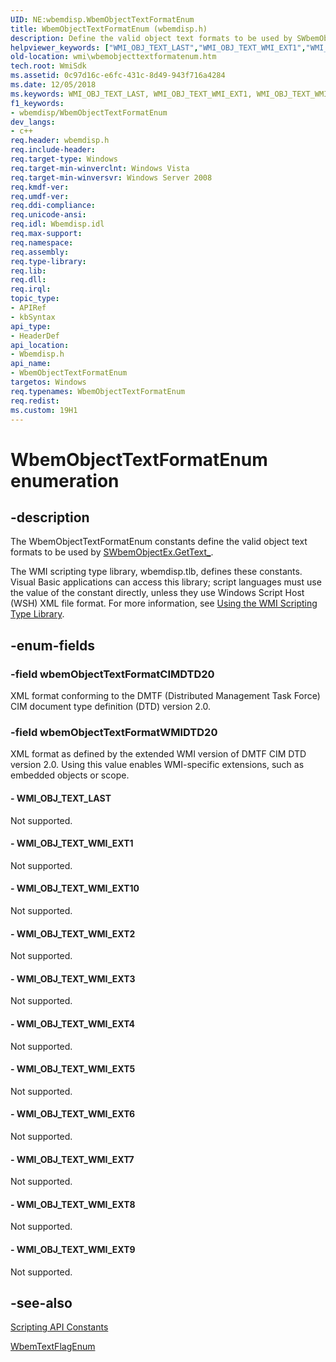 ```yaml
---
UID: NE:wbemdisp.WbemObjectTextFormatEnum
title: WbemObjectTextFormatEnum (wbemdisp.h)
description: Define the valid object text formats to be used by SWbemObjectEx.GetText_.
helpviewer_keywords: ["WMI_OBJ_TEXT_LAST","WMI_OBJ_TEXT_WMI_EXT1","WMI_OBJ_TEXT_WMI_EXT10","WMI_OBJ_TEXT_WMI_EXT2","WMI_OBJ_TEXT_WMI_EXT3","WMI_OBJ_TEXT_WMI_EXT4","WMI_OBJ_TEXT_WMI_EXT5","WMI_OBJ_TEXT_WMI_EXT6","WMI_OBJ_TEXT_WMI_EXT7","WMI_OBJ_TEXT_WMI_EXT8","WMI_OBJ_TEXT_WMI_EXT9","WbemObjectTextFormatEnum","WbemObjectTextFormatEnum enumeration [Windows Management Instrumentation]","_hmm_wbemobjecttextformatenum","wbemObjectTextFormatCIMDTD20","wbemObjectTextFormatWMIDTD20","wbemdisp/WMI_OBJ_TEXT_LAST","wbemdisp/WMI_OBJ_TEXT_WMI_EXT1","wbemdisp/WMI_OBJ_TEXT_WMI_EXT10","wbemdisp/WMI_OBJ_TEXT_WMI_EXT2","wbemdisp/WMI_OBJ_TEXT_WMI_EXT3","wbemdisp/WMI_OBJ_TEXT_WMI_EXT4","wbemdisp/WMI_OBJ_TEXT_WMI_EXT5","wbemdisp/WMI_OBJ_TEXT_WMI_EXT6","wbemdisp/WMI_OBJ_TEXT_WMI_EXT7","wbemdisp/WMI_OBJ_TEXT_WMI_EXT8","wbemdisp/WMI_OBJ_TEXT_WMI_EXT9","wbemdisp/WbemObjectTextFormatEnum","wbemdisp/wbemObjectTextFormatCIMDTD20","wbemdisp/wbemObjectTextFormatWMIDTD20","wmi.wbemobjecttextformatenum"]
old-location: wmi\wbemobjecttextformatenum.htm
tech.root: WmiSdk
ms.assetid: 0c97d16c-e6fc-431c-8d49-943f716a4284
ms.date: 12/05/2018
ms.keywords: WMI_OBJ_TEXT_LAST, WMI_OBJ_TEXT_WMI_EXT1, WMI_OBJ_TEXT_WMI_EXT10, WMI_OBJ_TEXT_WMI_EXT2, WMI_OBJ_TEXT_WMI_EXT3, WMI_OBJ_TEXT_WMI_EXT4, WMI_OBJ_TEXT_WMI_EXT5, WMI_OBJ_TEXT_WMI_EXT6, WMI_OBJ_TEXT_WMI_EXT7, WMI_OBJ_TEXT_WMI_EXT8, WMI_OBJ_TEXT_WMI_EXT9, WbemObjectTextFormatEnum, WbemObjectTextFormatEnum enumeration [Windows Management Instrumentation], _hmm_wbemobjecttextformatenum, wbemObjectTextFormatCIMDTD20, wbemObjectTextFormatWMIDTD20, wbemdisp/WMI_OBJ_TEXT_LAST, wbemdisp/WMI_OBJ_TEXT_WMI_EXT1, wbemdisp/WMI_OBJ_TEXT_WMI_EXT10, wbemdisp/WMI_OBJ_TEXT_WMI_EXT2, wbemdisp/WMI_OBJ_TEXT_WMI_EXT3, wbemdisp/WMI_OBJ_TEXT_WMI_EXT4, wbemdisp/WMI_OBJ_TEXT_WMI_EXT5, wbemdisp/WMI_OBJ_TEXT_WMI_EXT6, wbemdisp/WMI_OBJ_TEXT_WMI_EXT7, wbemdisp/WMI_OBJ_TEXT_WMI_EXT8, wbemdisp/WMI_OBJ_TEXT_WMI_EXT9, wbemdisp/WbemObjectTextFormatEnum, wbemdisp/wbemObjectTextFormatCIMDTD20, wbemdisp/wbemObjectTextFormatWMIDTD20, wmi.wbemobjecttextformatenum
f1_keywords:
- wbemdisp/WbemObjectTextFormatEnum
dev_langs:
- c++
req.header: wbemdisp.h
req.include-header: 
req.target-type: Windows
req.target-min-winverclnt: Windows Vista
req.target-min-winversvr: Windows Server 2008
req.kmdf-ver: 
req.umdf-ver: 
req.ddi-compliance: 
req.unicode-ansi: 
req.idl: Wbemdisp.idl
req.max-support: 
req.namespace: 
req.assembly: 
req.type-library: 
req.lib: 
req.dll: 
req.irql: 
topic_type:
- APIRef
- kbSyntax
api_type:
- HeaderDef
api_location:
- Wbemdisp.h
api_name:
- WbemObjectTextFormatEnum
targetos: Windows
req.typenames: WbemObjectTextFormatEnum
req.redist: 
ms.custom: 19H1
---
```


# WbemObjectTextFormatEnum enumeration


## -description


The 
WbemObjectTextFormatEnum constants define the valid object text formats to be used by 
<a href="https://docs.microsoft.com/windows/desktop/WmiSdk/swbemobjectex-gettext-">SWbemObjectEx.GetText_</a>.

The WMI scripting type library, wbemdisp.tlb, defines these constants. Visual Basic applications can access this library; script languages must use the value of the constant directly, unless they use Windows Script Host (WSH) XML file format. For more information, see 
<a href="https://docs.microsoft.com/windows/desktop/WmiSdk/using-the-wmi-scripting-type-library">Using the WMI Scripting Type Library</a>.


## -enum-fields




### -field wbemObjectTextFormatCIMDTD20

XML format conforming to the DMTF (Distributed Management Task Force) CIM document type definition (DTD) version 2.0.


### -field wbemObjectTextFormatWMIDTD20

XML format as defined by the extended WMI version of DMTF CIM DTD version 2.0. Using this value enables WMI-specific extensions, such as embedded objects or scope.


#### - WMI_OBJ_TEXT_LAST

Not supported.


#### - WMI_OBJ_TEXT_WMI_EXT1

Not supported.


#### - WMI_OBJ_TEXT_WMI_EXT10

Not supported.


#### - WMI_OBJ_TEXT_WMI_EXT2

Not supported.


#### - WMI_OBJ_TEXT_WMI_EXT3

Not supported.


#### - WMI_OBJ_TEXT_WMI_EXT4

Not supported.


#### - WMI_OBJ_TEXT_WMI_EXT5

Not supported.


#### - WMI_OBJ_TEXT_WMI_EXT6

Not supported.


#### - WMI_OBJ_TEXT_WMI_EXT7

Not supported.


#### - WMI_OBJ_TEXT_WMI_EXT8

Not supported.


#### - WMI_OBJ_TEXT_WMI_EXT9

Not supported.


## -see-also




<a href="https://docs.microsoft.com/windows/desktop/WmiSdk/scripting-api-constants">Scripting API Constants</a>



<a href="https://docs.microsoft.com/windows/desktop/api/wbemdisp/ne-wbemdisp-wbemtextflagenum">WbemTextFlagEnum</a>
 

 

